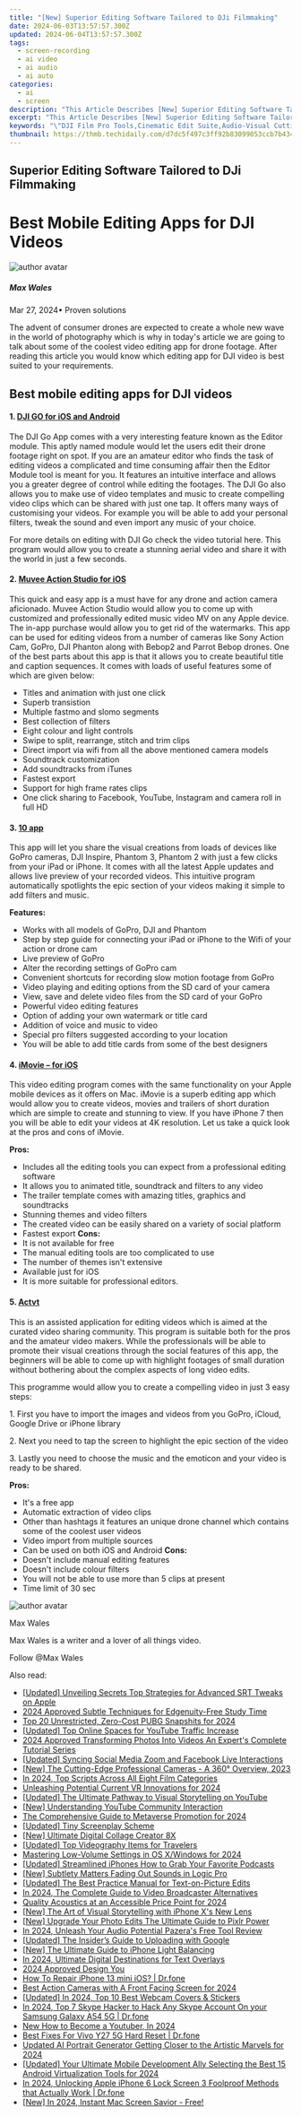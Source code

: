 ```yaml
---
title: "[New] Superior Editing Software Tailored to DJi Filmmaking"
date: 2024-06-03T13:57:57.300Z
updated: 2024-06-04T13:57:57.300Z
tags: 
  - screen-recording
  - ai video
  - ai audio
  - ai auto
categories: 
  - ai
  - screen
description: "This Article Describes [New] Superior Editing Software Tailored to DJi Filmmaking"
excerpt: "This Article Describes [New] Superior Editing Software Tailored to DJi Filmmaking"
keywords: "\"DJI Film Pro Tools,Cinematic Edit Suite,Audio-Visual Cutting,Professional Video Edit,High-Quality Mixing Software,Premium Filmmaker Edits,Advanced DJi Editing Kit\""
thumbnail: https://thmb.techidaily.com/d7dc5f497c3ff92b83099053ccb7b434fc4fb16a570e502a336cc42130adb602.jpg
---
```


## Superior Editing Software Tailored to DJi Filmmaking

# Best Mobile Editing Apps for DJI Videos

![author avatar](https://images.wondershare.com/filmora/article-images/max-wales-author.jpg)

##### Max Wales

 Mar 27, 2024• Proven solutions

 The advent of consumer drones are expected to create a whole new wave in the world of photography which is why in today's article we are going to talk about some of the coolest video editing app for drone footage. After reading this article you would know which editing app for DJI video is best suited to your requirements.

## Best mobile editing apps for DJI videos

#### 1\. [DJI GO for iOS and Android](https://www.dji.com/goapp)

 The DJI Go App comes with a very interesting feature known as the Editor module. This aptly named module would let the users edit their drone footage right on spot. If you are an amateur editor who finds the task of editing videos a complicated and time consuming affair then the Editor Module tool is meant for you. It features an intuitive interface and allows you a greater degree of control while editing the footages. The DJI Go also allows you to make use of video templates and music to create compelling video clips which can be shared with just one tap. It offers many ways of customising your videos. For example you will be able to add your personal filters, tweak the sound and even import any music of your choice.

 For more details on editing with DJI Go check the video tutorial here. This program would allow you to create a stunning aerial video and share it with the world in just a few seconds.

#### 2\. [Muvee Action Studio for iOS](https://itunes.apple.com/us/app/action-studio-add-slomo-titles/id1076474905?l=es&ls=1&mt=8)

 This quick and easy app is a must have for any drone and action camera aficionado. Muvee Action Studio would allow you to come up with customized and professionally edited music video MV on any Apple device. The in-app purchase would allow you to get rid of the watermarks. This app can be used for editing videos from a number of cameras like Sony Action Cam, GoPro, DJI Phanton along with Bebop2 and Parrot Bebop drones. One of the best parts about this app is that it allows you to create beautiful title and caption sequences. It comes with loads of useful features some of which are given below:

* Titles and animation with just one click
* Superb transistion
* Multiple fastmo and slomo segments
* Best collection of filters
* Eight colour and light controls
* Swipe to split, rearrange, stitch and trim clips
* Direct import via wifi from all the above mentioned camera models
* Soundtrack customization
* Add soundtracks from iTunes
* Fastest export
* Support for high frame rates clips
* One click sharing to Facebook, YouTube, Instagram and camera roll in full HD

#### 3\. [10 app](https://itunes.apple.com/us/app/10app-video-editing-for-your/id913775180?mt=8)

 This app will let you share the visual creations from loads of devices like GoPro cameras, DJI Inspire, Phantom 3, Phantom 2 with just a few clicks from your iPad or iPhone. It comes with all the latest Apple updates and allows live preview of your recorded videos. This intuitive program automatically spotlights the epic section of your videos making it simple to add filters and music.

**Features:**

* Works with all models of GoPro, DJI and Phantom
* Step by step guide for connecting your iPad or iPhone to the Wifi of your action or drone cam
* Live preview of GoPro
* Alter the recording settings of GoPro cam
* Convenient shortcuts for recording slow motion footage from GoPro
* Video playing and editing options from the SD card of your camera
* View, save and delete video files from the SD card of your GoPro
* Powerful video editing features
* Option of adding your own watermark or title card
* Addition of voice and music to video
* Special pro filters suggested according to your location
* You will be able to add title cards from some of the best designers

#### 4\. [iMovie – for iOS](https://itunes.apple.com/us/app/imovie/id377298193?mt=8)

 This video editing program comes with the same functionality on your Apple mobile devices as it offers on Mac. iMovie is a superb editing app which would allow you to create videos, movies and trailers of short duration which are simple to create and stunning to view. If you have iPhone 7 then you will be able to edit your videos at 4K resolution. Let us take a quick look at the pros and cons of iMovie.

**Pros:**

* Includes all the editing tools you can expect from a professional editing software
* It allows you to animated title, soundtrack and filters to any video
* The trailer template comes with amazing titles, graphics and soundtracks
* Stunning themes and video filters
* The created video can be easily shared on a variety of social platform
* Fastest export
**Cons:**
* It is not available for free
* The manual editing tools are too complicated to use
* The number of themes isn't extensive
* Available just for iOS
* It is more suitable for professional editors.

#### 5\. [Actvt](https://itunes.apple.com/us/app/actvt-free-video-editor-movie/id1040161464)

 This is an assisted application for editing videos which is aimed at the curated video sharing community. This program is suitable both for the pros and the amateur video makers. While the professionals will be able to promote their visual creations through the social features of this app, the beginners will be able to come up with highlight footages of small duration without bothering about the complex aspects of long video edits.

 This programme would allow you to create a compelling video in just 3 easy steps:

 1\. First you have to import the images and videos from you GoPro, iCloud, Google Drive or iPhone library

 2\. Next you need to tap the screen to highlight the epic section of the video

 3\. Lastly you need to choose the music and the emoticon and your video is ready to be shared.

**Pros:**

* It's a free app
* Automatic extraction of video clips
* Other than hashtags it features an unique drone channel which contains some of the coolest user videos
* Video import from multiple sources
* Can be used on both iOS and Android
**Cons:**
* Doesn't include manual editing features
* Doesn't include colour filters
* You will not be able to use more than 5 clips at present
* Time limit of 30 sec

![author avatar](https://images.wondershare.com/filmora/article-images/max-wales-author.jpg)

Max Wales

Max Wales is a writer and a lover of all things video.

Follow @Max Wales



<ins class="adsbygoogle"
     style="display:block"
     data-ad-format="autorelaxed"
     data-ad-client="ca-pub-7571918770474297"
     data-ad-slot="1223367746"></ins>

<ins class="adsbygoogle"
     style="display:block"
     data-ad-format="autorelaxed"
     data-ad-client="ca-pub-7571918770474297"
     data-ad-slot="1223367746"></ins>



<ins class="adsbygoogle"
     style="display:block"
     data-ad-client="ca-pub-7571918770474297"
     data-ad-slot="8358498916"
     data-ad-format="auto"
     data-full-width-responsive="true"></ins>




<span class="atpl-alsoreadstyle">Also read:</span>
<div><ul>
<li><a href="https://some-tips.techidaily.com/updated-unveiling-secrets-top-strategies-for-advanced-srt-tweaks-on-apple/"><u>[Updated] Unveiling Secrets  Top Strategies for Advanced SRT Tweaks on Apple</u></a></li>
<li><a href="https://some-tips.techidaily.com/2024-approved-subtle-techniques-for-edgenuity-free-study-time/"><u>2024 Approved  Subtle Techniques for Edgenuity-Free Study Time</u></a></li>
<li><a href="https://some-tips.techidaily.com/top-20-unrestricted-zero-cost-pubg-snapshits-for-2024/"><u>Top 20 Unrestricted, Zero-Cost PUBG Snapshits for 2024</u></a></li>
<li><a href="https://some-tips.techidaily.com/updated-top-online-spaces-for-youtube-traffic-increase/"><u>[Updated] Top Online Spaces for YouTube Traffic Increase</u></a></li>
<li><a href="https://some-tips.techidaily.com/2024-approved-transforming-photos-into-videos-an-experts-complete-tutorial-series/"><u>2024 Approved  Transforming Photos Into Videos  An Expert's Complete Tutorial Series</u></a></li>
<li><a href="https://some-tips.techidaily.com/updated-syncing-social-media-zoom-and-facebook-live-interactions/"><u>[Updated] Syncing Social Media  Zoom and Facebook Live Interactions</u></a></li>
<li><a href="https://some-tips.techidaily.com/new-the-cutting-edge-professional-cameras-a-360-overview-2023/"><u>[New] The Cutting-Edge Professional Cameras - A 360° Overview, 2023</u></a></li>
<li><a href="https://some-tips.techidaily.com/in-2024-top-scripts-across-all-eight-film-categories/"><u>In 2024, Top Scripts Across All Eight Film Categories</u></a></li>
<li><a href="https://some-tips.techidaily.com/unleashing-potential-current-vr-innovations-for-2024/"><u>Unleashing Potential  Current VR Innovations for 2024</u></a></li>
<li><a href="https://some-tips.techidaily.com/updated-the-ultimate-pathway-to-visual-storytelling-on-youtube/"><u>[Updated] The Ultimate Pathway to Visual Storytelling on YouTube</u></a></li>
<li><a href="https://some-tips.techidaily.com/new-understanding-youtube-community-interaction/"><u>[New] Understanding YouTube Community Interaction</u></a></li>
<li><a href="https://some-tips.techidaily.com/the-comprehensive-guide-to-metaverse-promotion-for-2024/"><u>The Comprehensive Guide to Metaverse Promotion for 2024</u></a></li>
<li><a href="https://some-tips.techidaily.com/updated-tiny-screenplay-scheme/"><u>[Updated] Tiny Screenplay Scheme</u></a></li>
<li><a href="https://some-tips.techidaily.com/new-ultimate-digital-collage-creator-8x/"><u>[New] Ultimate Digital Collage Creator 8X</u></a></li>
<li><a href="https://some-tips.techidaily.com/updated-top-videography-items-for-travelers/"><u>[Updated] Top Videography Items for Travelers</u></a></li>
<li><a href="https://some-tips.techidaily.com/mastering-low-volume-settings-in-os-xwindows-for-2024/"><u>Mastering Low-Volume Settings in OS X/Windows for 2024</u></a></li>
<li><a href="https://some-tips.techidaily.com/updated-streamlined-iphones-how-to-grab-your-favorite-podcasts/"><u>[Updated] Streamlined iPhones  How to Grab Your Favorite Podcasts</u></a></li>
<li><a href="https://some-tips.techidaily.com/new-subtlety-matters-fading-out-sounds-in-logic-pro/"><u>[New] Subtlety Matters  Fading Out Sounds in Logic Pro</u></a></li>
<li><a href="https://some-tips.techidaily.com/updated-the-best-practice-manual-for-text-on-picture-edits/"><u>[Updated] The Best Practice Manual for Text-on-Picture Edits</u></a></li>
<li><a href="https://some-tips.techidaily.com/in-2024-the-complete-guide-to-video-broadcaster-alternatives/"><u>In 2024, The Complete Guide to Video Broadcaster Alternatives</u></a></li>
<li><a href="https://some-tips.techidaily.com/quality-acoustics-at-an-accessible-price-point-for-2024/"><u>Quality Acoustics at an Accessible Price Point for 2024</u></a></li>
<li><a href="https://some-tips.techidaily.com/new-the-art-of-visual-storytelling-with-iphone-xs-new-lens/"><u>[New] The Art of Visual Storytelling with iPhone X's New Lens</u></a></li>
<li><a href="https://some-tips.techidaily.com/new-upgrade-your-photo-edits-the-ultimate-guide-to-pixlr-power/"><u>[New] Upgrade Your Photo Edits  The Ultimate Guide to Pixlr Power</u></a></li>
<li><a href="https://some-tips.techidaily.com/in-2024-unleash-your-audio-potential-pazeras-free-tool-review/"><u>In 2024, Unleash Your Audio Potential  Pazera's Free Tool Review</u></a></li>
<li><a href="https://some-tips.techidaily.com/updated-the-insiders-guide-to-uploading-with-google/"><u>[Updated] The Insider’s Guide to Uploading with Google</u></a></li>
<li><a href="https://some-tips.techidaily.com/new-the-ultimate-guide-to-iphone-light-balancing/"><u>[New] The Ultimate Guide to iPhone Light Balancing</u></a></li>
<li><a href="https://some-tips.techidaily.com/in-2024-ultimate-digital-destinations-for-text-overlays/"><u>In 2024, Ultimate Digital Destinations for Text Overlays</u></a></li>
<li><a href="https://ai-driven-video-production.techidaily.com/2024-approved-design-you/"><u>2024 Approved Design You</u></a></li>
<li><a href="https://blog-min.techidaily.com/how-to-repair-iphone-13-mini-ios-drfone-by-drfone-ios-system-repair-ios-system-repair/"><u>How To Repair iPhone 13 mini iOS? | Dr.fone</u></a></li>
<li><a href="https://extra-lessons.techidaily.com/best-action-cameras-with-a-front-facing-screen-for-2024/"><u>Best Action Cameras with A Front Facing Screen for 2024</u></a></li>
<li><a href="https://visual-screen-recording.techidaily.com/updated-in-2024-top-10-best-webcam-covers-and-stickers/"><u>[Updated] In 2024, Top 10 Best Webcam Covers & Stickers</u></a></li>
<li><a href="https://location-social.techidaily.com/in-2024-top-7-skype-hacker-to-hack-any-skype-account-on-your-samsung-galaxy-a54-5g-drfone-by-drfone-virtual-android/"><u>In 2024, Top 7 Skype Hacker to Hack Any Skype Account On your Samsung Galaxy A54 5G | Dr.fone</u></a></li>
<li><a href="https://ai-video-editing.techidaily.com/new-how-to-become-a-youtuber-in-2024/"><u>New How to Become a Youtuber, In 2024</u></a></li>
<li><a href="https://techidaily.com/best-fixes-for-vivo-y27-5g-hard-reset-drfone-by-drfone-reset-android-reset-android/"><u>Best Fixes For Vivo Y27 5G Hard Reset | Dr.fone</u></a></li>
<li><a href="https://ai-voice-clone.techidaily.com/updated-ai-portrait-generator-getting-closer-to-the-artistic-marvels-for-2024/"><u>Updated AI Portrait Generator Getting Closer to the Artistic Marvels for 2024</u></a></li>
<li><a href="https://video-capture.techidaily.com/updated-your-ultimate-mobile-development-ally-selecting-the-best-15-android-virtualization-tools-for-2024/"><u>[Updated] Your Ultimate Mobile Development Ally  Selecting the Best 15 Android Virtualization Tools for 2024</u></a></li>
<li><a href="https://iphone-unlock.techidaily.com/in-2024-unlocking-apple-iphone-6-lock-screen-3-foolproof-methods-that-actually-work-drfone-by-drfone-ios/"><u>In 2024, Unlocking Apple iPhone 6 Lock Screen 3 Foolproof Methods that Actually Work | Dr.fone</u></a></li>
<li><a href="https://screen-sharing-recording.techidaily.com/1716070173267-new-in-2024-instant-mac-screen-savior-free/"><u>[New] In 2024, Instant Mac Screen Savior - Free!</u></a></li>
</ul></div>
